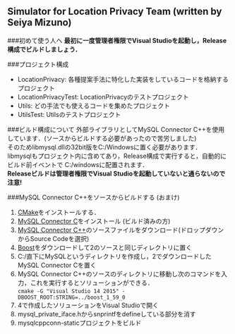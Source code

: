 
## Simulator for Location Privacy Team (written by Seiya Mizuno)

###初めて使う人へ
**最初に一度管理者権限でVisual Studioを起動し，Release構成でビルドしましょう．**

###プロジェクト構成
* LocationPrivacy: 各種提案手法に特化した実装をしているコードを格納するプロジェクト
* LocationPrivacyTest: LocationPrivacyのテストプロジェクト
* Utils: どの手法でも使えるコードを集めたプロジェクト
* UtilsTest: Utilsのテストプロジェクト

###ビルド構成について
外部ライブラリとしてMySQL Connector C++を使用しています．(ソースからビルドする必要があったので苦労しました)  
そのためlibmysql.dllの32bit版をC:/Windowsに置く必要があります．  
libmysqlもプロジェクト内に含めてあり，Release構成で実行すると，自動的にビルド前イベントで
C:/windowsに配置されます．  
**Releaseビルドは管理者権限でVisual Studioを起動していないと通らないので注意!**  

###MySQL Connector C++をソースからビルドする (おまけ)

1. [CMake](http://www.cmake.org/download/)をインストールする．
2. [MySQL Connector C](http://dev.mysql.com/downloads/connector/c/)をインストール (ビルド済みの方)
3. [MySQL Connector C++](http://dev.mysql.com/downloads/connector/cpp/)のソースファイルをダウンロード(ドロップダウンからSource Codeを選択)
4. [Boost](http://sourceforge.net/projects/boost/files/boost/1.59.0/)をダウンロードして2のソースと同じディレクトリに置く
5. C:/直下にMySQLというディレクトリを作成し，2でダウンロードしたMySQL Connector Cを置く
6. MySQL Connector C++のソースのディレクトリに移動し次のコマンドを入力，これを実行するとソリューションができる．  
	```cmake -G "Visual Studio 14 2015" -DBOOST_ROOT:STRING=../boost_1_59_0```
7. 4で作成したソリューションをVisual Studioで開く
8. mysql_private_iface.hからsnprintfをdefineしている部分を消す
9. mysqlcppconn-staticプロジェクトをビルド
